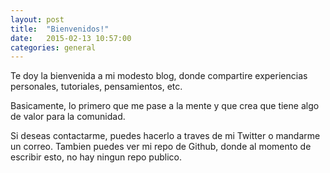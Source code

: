 ```yaml
---
layout: post
title:  "Bienvenidos!"
date:   2015-02-13 10:57:00
categories: general
---
```


Te doy la bienvenida a mi modesto blog, donde compartire experiencias personales, tutoriales, pensamientos, etc.

Basicamente, lo primero que me pase a la mente y que crea que tiene algo de valor para la comunidad.

Si deseas contactarme, puedes hacerlo a traves de mi Twitter o mandarme un correo.
Tambien puedes ver mi repo de Github, donde al momento de escribir esto, no hay ningun repo publico.

